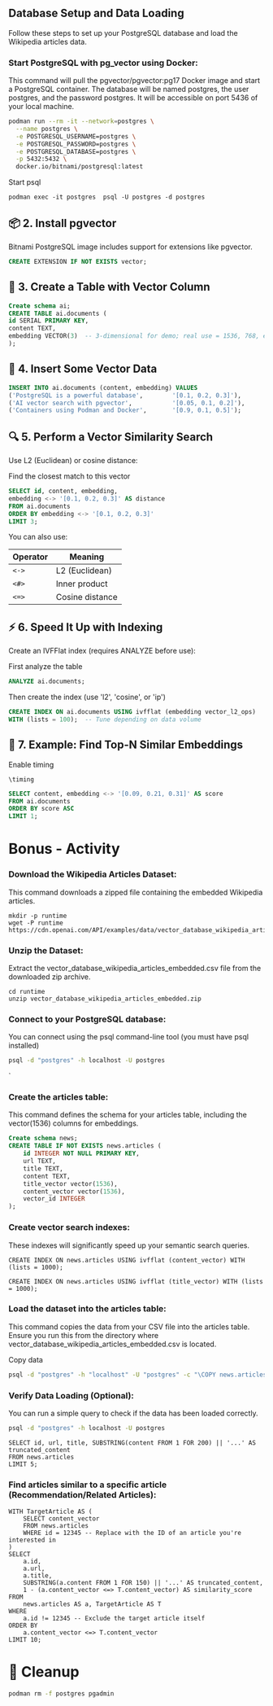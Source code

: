 ## Database Setup and Data Loading

Follow these steps to set up your PostgreSQL database and load the Wikipedia articles data.

### Start PostgreSQL with pg_vector using Docker:

This command will pull the pgvector/pgvector:pg17 Docker image and start a PostgreSQL container. The database will be named postgres, the user postgres, and the password postgres. It will be accessible on port 5436 of your local machine.

```bash
podman run --rm -it --network=postgres \
  --name postgres \
  -e POSTGRESQL_USERNAME=postgres \
  -e POSTGRESQL_PASSWORD=postgres \
  -e POSTGRESQL_DATABASE=postgres \
  -p 5432:5432 \
  docker.io/bitnami/postgresql:latest
```

Start psql

```shell
podman exec -it postgres  psql -U postgres -d postgres  
```


## 📦 2. Install pgvector
Bitnami PostgreSQL image includes support for extensions like pgvector.

```sql
CREATE EXTENSION IF NOT EXISTS vector;
```

## 🧠 3. Create a Table with Vector Column

```sql
Create schema ai;
CREATE TABLE ai.documents (
id SERIAL PRIMARY KEY,
content TEXT,
embedding VECTOR(3)  -- 3-dimensional for demo; real use = 1536, 768, etc.
);
```


## 📝 4. Insert Some Vector Data

```sql
INSERT INTO ai.documents (content, embedding) VALUES
('PostgreSQL is a powerful database',        '[0.1, 0.2, 0.3]'),
('AI vector search with pgvector',           '[0.05, 0.1, 0.2]'),
('Containers using Podman and Docker',       '[0.9, 0.1, 0.5]');
```

## 🔍 5. Perform a Vector Similarity Search
Use L2 (Euclidean) or cosine distance:

Find the closest match to this vector
```sql
SELECT id, content, embedding,
embedding <-> '[0.1, 0.2, 0.3]' AS distance
FROM ai.documents
ORDER BY embedding <-> '[0.1, 0.2, 0.3]'
LIMIT 3;
```

You can also use:

| Operator | Meaning         |
| -------- | --------------- |
| `<->`    | L2 (Euclidean)  |
| `<#>`    | Inner product   |
| `<=>`    | Cosine distance |



## ⚡ 6. Speed It Up with Indexing
Create an IVFFlat index (requires ANALYZE before use):

First analyze the table
```sql
ANALYZE ai.documents;
```

Then create the index (use 'l2', 'cosine', or 'ip')
```sql
CREATE INDEX ON ai.documents USING ivfflat (embedding vector_l2_ops)
WITH (lists = 100);  -- Tune depending on data volume
```

## 🧪 7. Example: Find Top-N Similar Embeddings

Enable timing

```psql
\timing
```

```sql
SELECT content, embedding <-> '[0.09, 0.21, 0.31]' AS score
FROM ai.documents
ORDER BY score ASC
LIMIT 1;
```

# Bonus - Activity

### Download the Wikipedia Articles Dataset:

This command downloads a zipped file containing the embedded Wikipedia articles.

```
mkdir -p runtime
wget -P runtime https://cdn.openai.com/API/examples/data/vector_database_wikipedia_articles_embedded.zip
```


### Unzip the Dataset:

Extract the vector_database_wikipedia_articles_embedded.csv file from the downloaded zip archive.

```
cd runtime
unzip vector_database_wikipedia_articles_embedded.zip
```

### Connect to your PostgreSQL database:

You can connect using the psql command-line tool (you must have psql installed)

```bash
psql -d "postgres" -h localhost -U postgres
```
`

### Create the articles table:

This command defines the schema for your articles table, including the vector(1536) columns for embeddings.

```sql
Create schema news;
CREATE TABLE IF NOT EXISTS news.articles (
    id INTEGER NOT NULL PRIMARY KEY,
    url TEXT,
    title TEXT,
    content TEXT,
    title_vector vector(1536),
    content_vector vector(1536),
    vector_id INTEGER
);
```

### Create vector search indexes:

These indexes will significantly speed up your semantic search queries.

```
CREATE INDEX ON news.articles USING ivfflat (content_vector) WITH (lists = 1000);
```

```
CREATE INDEX ON news.articles USING ivfflat (title_vector) WITH (lists = 1000);
```

### Load the dataset into the articles table:

This command copies the data from your CSV file into the articles table. Ensure you run this from the directory where vector_database_wikipedia_articles_embedded.csv is located.

Copy data

```bash
psql -d "postgres" -h "localhost" -U "postgres" -c "\COPY news.articles (id, url, title, content, title_vector, content_vector, vector_id) FROM 'vector_database_wikipedia_articles_embedded.csv' WITH (FORMAT CSV, HEADER true, DELIMITER ',');"
```

### Verify Data Loading (Optional):
You can run a simple query to check if the data has been loaded correctly.


```bash
psql -d "postgres" -h localhost -U postgres
```

```
SELECT id, url, title, SUBSTRING(content FROM 1 FOR 200) || '...' AS truncated_content
FROM news.articles
LIMIT 5;
```


### Find articles similar to a specific article (Recommendation/Related Articles):

```
WITH TargetArticle AS (
    SELECT content_vector
    FROM news.articles
    WHERE id = 12345 -- Replace with the ID of an article you're interested in
)
SELECT
    a.id,
    a.url,
    a.title,
    SUBSTRING(a.content FROM 1 FOR 150) || '...' AS truncated_content,
    1 - (a.content_vector <=> T.content_vector) AS similarity_score
FROM
    news.articles AS a, TargetArticle AS T
WHERE
    a.id != 12345 -- Exclude the target article itself
ORDER BY
    a.content_vector <=> T.content_vector
LIMIT 10;
```


#  🧹 Cleanup


```bash
podman rm -f postgres pgadmin
```
